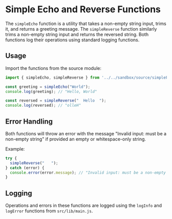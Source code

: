 # Simple Echo and Reverse Functions

The `simpleEcho` function is a utility that takes a non-empty string input, trims it, and returns a greeting message. The `simpleReverse` function similarly trims a non-empty string input and returns the reversed string. Both functions log their operations using standard logging functions.

## Usage

Import the functions from the source module:

```js
import { simpleEcho, simpleReverse } from '../../sandbox/source/simpleFunction.js';

const greeting = simpleEcho("World");
console.log(greeting); // "Hello, World"

const reversed = simpleReverse("  Hello  ");
console.log(reversed); // "olleH"
```

## Error Handling

Both functions will throw an error with the message "Invalid input: must be a non-empty string" if provided an empty or whitespace-only string.

Example:

```js
try {
  simpleReverse("   ");
} catch (error) {
  console.error(error.message); // "Invalid input: must be a non-empty string"
}
```

## Logging

Operations and errors in these functions are logged using the `logInfo` and `logError` functions from `src/lib/main.js`.
